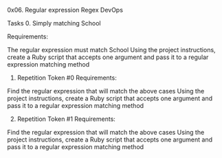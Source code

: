 0x06. Regular expression
Regex
DevOps

Tasks
0. Simply matching School

Requirements:

The regular expression must match School
Using the project instructions, create a Ruby script that accepts one argument and pass it to a regular expression matching method

1. Repetition Token #0
Requirements:

Find the regular expression that will match the above cases
Using the project instructions, create a Ruby script that accepts one argument and pass it to a regular expression matching method

2. Repetition Token #1
Requirements:

Find the regular expression that will match the above cases
Using the project instructions, create a Ruby script that accepts one argument and pass it to a regular expression matching method
